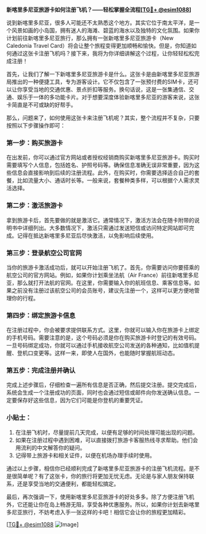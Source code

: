 **新喀里多尼亚旅游卡如何注册飞机？——轻松掌握全流程[[TG💪+ @esim1088](https://t.me/s/esim1088)]**

说到新喀里多尼亚，很多人可能还不太熟悉这个地方。其实它位于南太平洋，是一个风景如画的小岛国，拥有迷人的海滩、碧蓝的海水以及独特的文化氛围。如果你计划前往新喀里多尼亚旅行，那么拥有一张新喀里多尼亚旅游卡（New Caledonia Travel Card）将会让整个旅程变得更加顺畅和愉快。但是，你知道如何通过这张卡注册飞机吗？接下来，我将为你详细讲解这个过程，让你轻轻松松完成注册！

首先，让我们了解一下新喀里多尼亚旅游卡是什么。这张卡是由新喀里多尼亚旅游局推出的一种便捷工具，专为游客设计。它不仅包含了一张预付费的SIM卡，还可以让你享受当地的交通优惠、景点折扣等服务。换句话说，这是一张集通信、交通、娱乐于一体的多功能卡片。对于想要深度体验新喀里多尼亚的游客来说，这张卡简直是不可或缺的好帮手。

那么，问题来了，如何使用这张卡来注册飞机呢？其实，整个流程并不复杂，只要按照以下步骤操作即可：

### 第一步：购买旅游卡
在出发前，你可以通过官方网站或者授权经销商购买新喀里多尼亚旅游卡。购买时需要填写个人信息，包括姓名、护照号码等。确保信息准确无误非常重要，因为这些信息会直接影响到后续的注册流程。此外，在购买时，你需要选择适合自己的套餐，比如流量大小、通话时长等。一般来说，套餐种类多样，可以根据个人需求灵活选择。

### 第二步：激活旅游卡
拿到旅游卡后，首先要做的就是激活它。通常情况下，激活方法会在随卡附带的说明书中详细列出。大多数情况下，激活只需通过发送短信或访问特定网站即可完成。记得在抵达新喀里多尼亚后尽快激活，以免影响后续使用。

### 第三步：登录航空公司官网
当你的旅游卡激活成功后，就可以开始注册飞机了。首先，你需要访问你要搭乘的航空公司的官方网站。例如，如果你计划乘坐法航（Air France）前往新喀里多尼亚，那么就打开法航的官网。在这里，你需要输入你的航班信息、乘客信息等。如果之前没有注册过该航空公司的会员账号，建议先注册一个，这样可以更方便地管理你的行程。

### 第四步：绑定旅游卡信息
在注册过程中，你会被要求提供联系方式。这里，你就可以输入你在旅游卡上绑定的手机号码。需要注意的是，这个号码必须是你在购买旅游卡时登记的有效号码。一旦号码绑定成功，你就可以通过手机接收航空公司发送的各种通知，比如值机提醒、登机口变更等。这样一来，即使人在国外，也能随时掌握航班动态。

### 第五步：完成注册并确认
完成上述步骤后，仔细检查一遍所有信息是否正确，然后提交注册。提交完成后，系统会生成一个注册成功的页面，同时也会通过短信或邮件向你发送确认信息。一定要保存好这些信息，因为它们可能是你登机的重要凭证。

### 小贴士：
1. 在注册飞机时，尽量提前几天完成，以便有足够的时间处理可能出现的问题。
2. 如果在注册过程中遇到困难，可以直接拨打旅游卡客服热线寻求帮助。他们会用流利的中文解答你的疑问。
3. 记得带上旅游卡和相关证件，以便在机场办理手续时使用。

通过以上步骤，相信你已经顺利完成了新喀里多尼亚旅游卡的注册飞机流程。是不是很简单呢？有了这张卡，你的旅行将更加无忧无虑。无论是与家人朋友保持联系，还是享受当地的交通便利，都能轻松搞定。

最后，再次强调一下，使用新喀里多尼亚旅游卡的好处多多。除了方便注册飞机外，它还能让你在岛上畅游无阻，享受各种优惠服务。所以，如果你计划去新喀里多尼亚旅行，不妨考虑入手一张这样的卡吧！相信它会让你的旅程更加精彩。

[[TG💪+ @esim1088](https://t.me/s/esim1088) ![Image](https://i.postimg.cc/4NQfJmqS/Snipaste-2025-05-13-00-14-12.png)]
